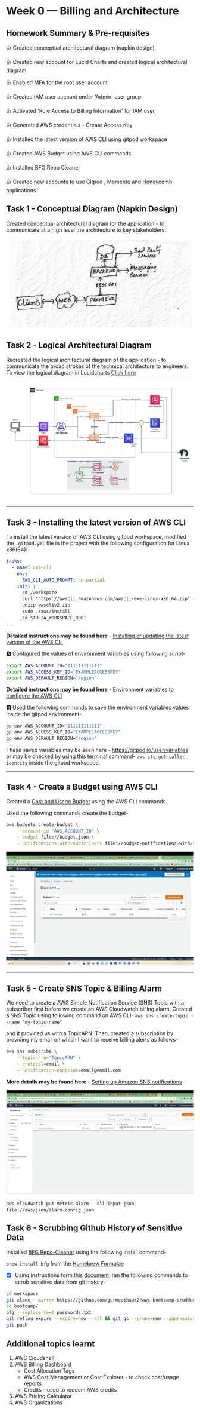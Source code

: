 # Week 0 — Billing and Architecture

## Homework Summary & Pre-requisites
:thumbsup: Created conceptual architectural diagram (napkin design)

:thumbsup: Created new account for Lucid Charts and created logical architectural diagram

:thumbsup: Enabled MFA for the root user account

:thumbsup: Created IAM user account under 'Admin' user group

:thumbsup: Activated 'Role Access to Billing Information' for IAM user

:thumbsup: Generated AWS credentials - Create Access Key

:thumbsup: Installed the latest version of AWS CLI using gitpod workspace

:thumbsup: Created AWS Budget using AWS CLI commands

:thumbsup: Installed BFG Repo Cleaner

:thumbsup: Created new accounts to use Gitpod , Momento and Honeycomb applications

## Task 1 - Conceptual Diagram (Napkin Design)
Created conceptual architectural diagram for the application - to communicate at a high level the architecture to key stakeholders.

![Conceptual Diagram](../_docs/assets/napkin-design.jpg)

## Task 2 - Logical Architectural Diagram 
Recreated the logical architectural diagram of the application - to communicate the broad strokes of the technical architecture to engineers.
To view the logical diagram in Lucidcharts [Click here](https://lucid.app/lucidchart/f57f0694-087c-4c82-9f14-afce5e294007/edit?viewport_loc=-220%2C106%2C3328%2C1582%2C0_0&invitationId=inv_caf2c24f-af28-4d89-bef8-d7e35d6ccca8)

![Logical Diagram](../_docs/assets/architectural-diagram.png)

---

## Task 3 - Installing the latest version of AWS CLI 
To install the latest version of AWS CLI using gitpod workspace, modified the `.gitpod.yml` file in the project with the following configuration for Linux x86(64): 

```yml
tasks:
  - name: aws-cli
    env:
      AWS_CLI_AUTO_PROMPT: on-partial
    init: |
      cd /workspace
      curl "https://awscli.amazonaws.com/awscli-exe-linux-x86_64.zip" -o "awscliv2.zip"
      unzip awscliv2.zip
      sudo ./aws/install
      cd $THEIA_WORKSPACE_ROOT
...
```
**Detailed instructions may be found here** - [Installing or updating the latest version of the AWS CLI](https://docs.aws.amazon.com/cli/latest/userguide/getting-started-install.html)

:a: Configured the values of environment variables using following script-

```sh
export AWS_ACCOUNT_ID="111111111111"
export AWS_ACCESS_KEY_ID="EXAMPLEACCESSKEY"
export AWS_DEFAULT_REGION="region"
```
**Detailed instructions may be found here** - [Environment variables to configure the AWS CLI](https://docs.aws.amazon.com/cli/latest/userguide/cli-configure-envvars.html)

:b: Used the following commands to save the environment variables values inside the gitpod environment-
```sh
gp env AWS_ACCOUNT_ID="111111111111"
gp env AWS_ACCESS_KEY_ID="EXAMPLEACCESSKEY"
gp env AWS_DEFAULT_REGION="region"
```
These saved variables may be seen here - https://gitpod.io/user/variables or may be checked by using this terminal command- `aws sts get-caller-identity` inside the gitpod workspace.

---

## Task 4 - Create a Budget using AWS CLI 
Created a [Cost and Usage Budget](https://docs.aws.amazon.com/cli/latest/reference/budgets/create-budget.html#examples) using the AWS CLI commands.

Used the following commands create the budget-

```sh
aws budgets create-budget \
    --account-id "AWS_ACCOUNT_ID" \
    --budget file://budget.json \
    --notifications-with-subscribers file://budget-notifications-with-subscribers.json
```

![My-AWS-Budget](../_docs/assets/aws-budget.png)

---

## Task 5 - Create SNS Topic & Billing Alarm
We need to create a AWS Simple Notification Service (SNS) Tpoic with a subscriber first before we create an AWS Cloudwatch billing alarm. Created a SNS Topic using following command on AWS CLI-
`aws sns create-topic --name "my-topic-name"`

and it provided us with a TopicARN. Then, created a subscription by providing my email on which I want to receive billing alerts as follows-

```sh
aws sns subscribe \
    --topic-arn="TopicARN" \
    --protocol=email \
    --notification-endpoint=email@email.com
```
**More details may be found here** - [Setting up Amazon SNS notifications](https://docs.aws.amazon.com/AmazonCloudWatch/latest/monitoring/US_SetupSNS.html)


![My-Billing-Alarm](../_docs/assets/billing-alarm.png)

`aws cloudwatch put-metric-alarm --cli-input-json file://aws/json/alarm-config.json`

## Task 6 - Scrubbing Github History of Sensitive Data

Installed [BFG Repo-Cleaner](https://rtyley.github.io/bfg-repo-cleaner/) using the following install command-

`brew install bfg` from the [Homebrew Formulae](https://formulae.brew.sh/formula/bfg)

- [X] Using instructions form this [document](https://docs.github.com/en/authentication/keeping-your-account-and-data-secure/removing-sensitive-data-from-a-repository), ran the following commands to scrub sensitive data from git history-

```sh
cd workspace
git clone --mirror https://github.com/gurmeetkaur2/aws-bootcamp-cruddur-2023.git bootcamp
cd bootcamp/
bfg --replace-text passwords.txt
git reflog expire --expire=now --all && git gc --prune=now --aggressive
git push
```

## Additional topics learnt 
1. AWS Cloudshell 
2. AWS Billing Dashboard
    - Cost Allocation Tags
    - AWS Cost Management or Cost Explorer - to check cost/usage reports
    - Credits - used to redeem AWS credits
3. AWS Pricing Calculator
4. AWS Organizations
